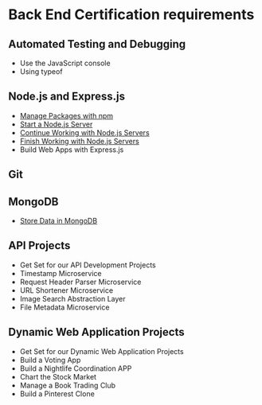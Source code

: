 # Back End Certification requirements

## Automated Testing and Debugging 

- Use the JavaScript console
- Using typeof

## Node.js and Express.js

* [Manage Packages with npm](https://github.com/malevolentninja/freeCodeCamp/blob/master/BackEnd_Development_Certification/learnyounode/One_Manage_Package_NodeJS.md)
* [Start a Node.js Server](https://github.com/malevolentninja/freeCodeCamp/blob/master/BackEnd_Development_Certification/learnyounode/two_NodeJS_Server.md)
* [Continue Working with Node.js Servers](https://github.com/malevolentninja/freeCodeCamp/blob/master/BackEnd_Development_Certification/learnyounode/three_Continue_working_with_Nodejs_Servers.md)
* [Finish Working with Node.js Servers](https://github.com/malevolentninja/freeCodeCamp/blob/master/BackEnd_Development_Certification/learnyounode/four_Finish_working_with_Node.md)
* Build Web Apps with Express.js

## Git 

## MongoDB

* [Store Data in MongoDB](https://github.com/malevolentninja/nodschool_course_notes/tree/master/learnyoumongo)

## API Projects

* Get Set for our API Development Projects
* Timestamp Microservice
* Request Header Parser Microservice
* URL Shortener Microservice
* Image Search Abstraction Layer
* File Metadata Microservice

## Dynamic Web Application Projects 

* Get Set for our Dynamic Web Application Projects
* Build a Voting App
* Build a Nightlife Coordination APP
* Chart the Stock Market
* Manage a Book Trading Club
* Build a Pinterest Clone
